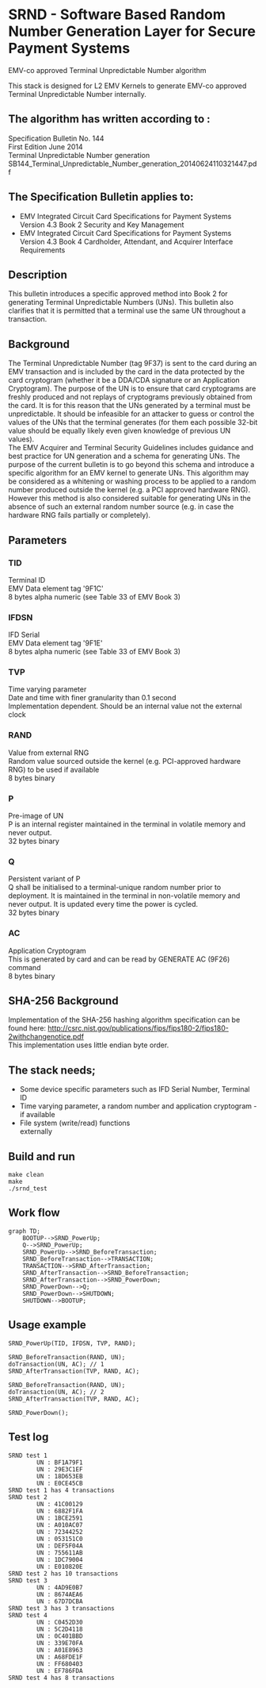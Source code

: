 # SRND - Software Based Random Number Generation Layer for Secure Payment Systems
EMV-co approved Terminal Unpredictable Number algorithm  

This stack is designed for L2 EMV Kernels to generate EMV-co approved Terminal Unpredictable Number internally.

## The algorithm has written according to :
Specification Bulletin No. 144  
First Edition June 2014  
Terminal Unpredictable Number generation  
SB144_Terminal_Unpredictable_Number_generation_20140624110321447.pdf

## The Specification Bulletin applies to:
- EMV Integrated Circuit Card Specifications for Payment Systems Version 4.3 Book 2 Security
and Key Management
- EMV Integrated Circuit Card Specifications for Payment Systems Version 4.3 Book 4
Cardholder, Attendant, and Acquirer Interface Requirements

## Description
This bulletin introduces a specific approved method into Book 2 for generating Terminal
Unpredictable Numbers (UNs). This bulletin also clarifies that it is permitted that a terminal use the
same UN throughout a transaction.

## Background
The Terminal Unpredictable Number (tag 9F37) is sent to the card during an EMV transaction and is
included by the card in the data protected by the card cryptogram (whether it be a DDA/CDA
signature or an Application Cryptogram). The purpose of the UN is to ensure that card cryptograms
are freshly produced and not replays of cryptograms previously obtained from the card. It is for this
reason that the UNs generated by a terminal must be unpredictable. It should be infeasible for an
attacker to guess or control the values of the UNs that the terminal generates (for them each possible
32-bit value should be equally likely even given knowledge of previous UN values).  
The EMV Acquirer and Terminal Security Guidelines includes guidance and best practice for UN
generation and a schema for generating UNs. The purpose of the current bulletin is to go beyond this
schema and introduce a specific algorithm for an EMV kernel to generate UNs. This algorithm may
be considered as a whitening or washing process to be applied to a random number produced outside
the kernel (e.g. a PCI approved hardware RNG). However this method is also considered suitable for generating UNs in the absence of such an external random number source (e.g. in case the hardware
RNG fails partially or completely).

## Parameters
### TID
Terminal ID  
EMV Data element tag '9F1C'  
8 bytes alpha numeric (see Table 33 of EMV Book 3)

### IFDSN
IFD Serial  
EMV Data element tag '9F1E'  
8 bytes alpha numeric (see Table 33 of EMV Book 3)

### TVP
Time varying parameter  
Date and time with finer granularity than 0.1 second  
Implementation dependent. Should be an internal value not the external clock

### RAND
Value from external RNG  
Random value sourced outside the kernel (e.g. PCI-approved hardware RNG) to be used if available  
8 bytes binary

### P
Pre-image of UN  
P is an internal register maintained in the terminal in volatile memory and never output.  
32 bytes binary

### Q
Persistent variant of P  
Q shall be initialised to a terminal-unique random number prior to deployment. It is maintained in the terminal in non-volatile memory and never output. It is updated every time the power is cycled.  
32 bytes binary

### AC
Application Cryptogram  
This is generated by card and can be read by GENERATE AC (9F26) command  
8 bytes binary

## SHA-256 Background
Implementation of the SHA-256 hashing algorithm specification can be found here:
http://csrc.nist.gov/publications/fips/fips180-2/fips180-2withchangenotice.pdf  
This implementation uses little endian byte order.

## The stack needs;
- Some device specific parameters such as IFD Serial Number, Terminal ID
- Time varying parameter, a random number and application cryptogram - if available
- File system (write/read) functions  
externally

## Build and run
```
make clean
make
./srnd_test
```

## Work flow
```mermaid
graph TD;
    BOOTUP-->SRND_PowerUp;
	Q-->SRND_PowerUp;
    SRND_PowerUp-->SRND_BeforeTransaction;
    SRND_BeforeTransaction-->TRANSACTION;
    TRANSACTION-->SRND_AfterTransaction;
    SRND_AfterTransaction-->SRND_BeforeTransaction;
    SRND_AfterTransaction-->SRND_PowerDown;
    SRND_PowerDown-->Q;
	SRND_PowerDown-->SHUTDOWN;
	SHUTDOWN-->BOOTUP;
```

## Usage example
```
SRND_PowerUp(TID, IFDSN, TVP, RAND);

SRND_BeforeTransaction(RAND, UN);
doTransaction(UN, AC); // 1
SRND_AfterTransaction(TVP, RAND, AC);

SRND_BeforeTransaction(RAND, UN);
doTransaction(UN, AC); // 2
SRND_AfterTransaction(TVP, RAND, AC);

SRND_PowerDown();
```

## Test log
```
SRND test 1
        UN : BF1A79F1
        UN : 29E3C1EF
        UN : 18D653EB
        UN : E0CE45CB
SRND test 1 has 4 transactions
SRND test 2
        UN : 41C00129
        UN : 6882F1FA
        UN : 1BCE2591
        UN : A010AC07
        UN : 72344252
        UN : 053151C0
        UN : DEF5F04A
        UN : 755611AB
        UN : 1DC79004
        UN : E010820E
SRND test 2 has 10 transactions
SRND test 3
        UN : 4AD9E0B7
        UN : 8674AEA6
        UN : 67D7DCBA
SRND test 3 has 3 transactions
SRND test 4
        UN : C0452D30
        UN : 5C2D4118
        UN : 0C401BBD
        UN : 339E70FA
        UN : A01E8963
        UN : A68FDE1F
        UN : FF680403
        UN : EF786FDA
SRND test 4 has 8 transactions
```
